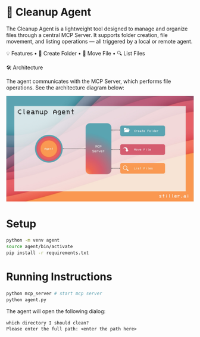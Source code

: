 # 🧹 Cleanup Agent

The Cleanup Agent is a lightweight tool designed to manage and organize files through a central MCP Server. It supports folder creation, file movement, and listing operations — all triggered by a local or remote agent.

💡 Features
	•	📁 Create Folder
	•	🔄 Move File
	•	🔍 List Files

🛠️ Architecture

The agent communicates with the MCP Server, which performs file operations.
See the architecture diagram below:

![Image Description](media/visualization_clean_up_agent.jpg)


# Setup 

```bash
python -m venv agent
source agent/bin/activate
pip install -r requirements.txt
```

# Running Instructions

```bash
python mcp_server # start mcp server
python agent.py
```
The agent will open the following dialog:
```
which directory I should clean?
Please enter the full path: <enter the path here>
```